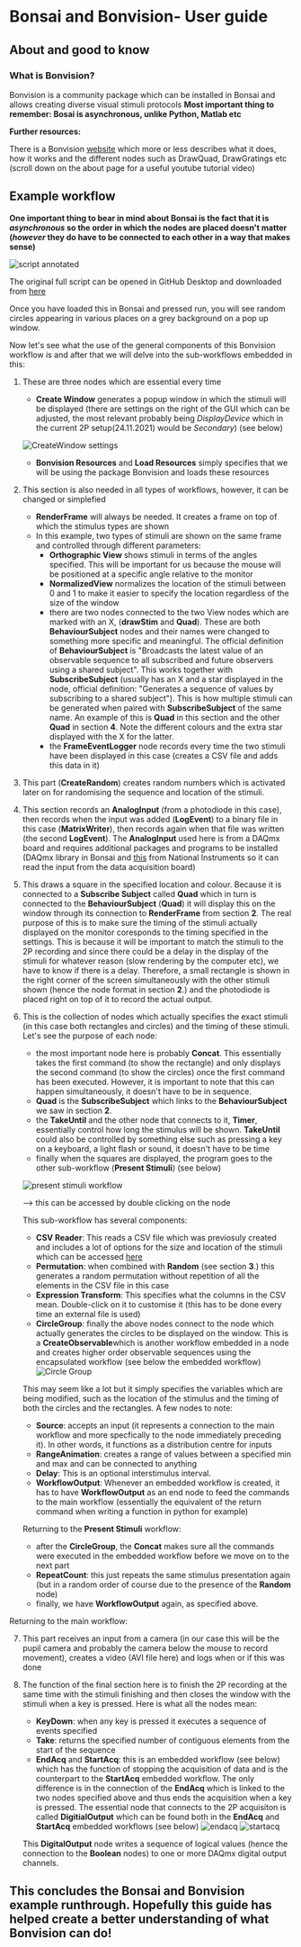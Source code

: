 # Bonsai and Bonvision- User guide
## About and good to know
### What is Bonvision?
Bonvision is a community package which can be installed in Bonsai and allows creating diverse visual stimuli protocols
**Most important thing to remember: Bosai is asynchronous, unlike Python, Matlab etc**

**Further resources:**

There is a Bonvision [website](https://bonvision.github.io/pages/001_info/) which more or less describes what it does, how it works and the different nodes such as DrawQuad, DrawGratings etc (scroll down on the about page for a useful youtube tutorial video)


## Example workflow

**One important thing to bear in mind about Bonsai is the fact that it is *asynchronous* so the order in which the nodes are placed doesn't matter (*however* they do have to be connected to each other in a way that makes sense)**

![script annotated](https://github.com/Schroeder-Lab/ExperimentalProtocols/blob/main/Bonvision/Maria/Bonvision_guide_figures/script%20annotated%20all.PNG)

The original full script can be opened in GitHub Desktop and downloaded from [here](https://github.com/Schroeder-Lab/ExperimentalProtocols/blob/main/Bonvision/Liad/SingleCircleOverScreenOrtho.bonsai)

Once you have loaded this in Bonsai and pressed run, you will see random circles appearing in various places on a grey background on a pop up window.

Now let's see what the use of the general components of this Bonvision workflow is and after that we will delve into the sub-workflows embedded in this:
1. These are three nodes which are essential every time
	- **Create Window** generates a popup window in which the stimuli will be displayed (there are settings on the right of the GUI which can be adjusted, the most relevant probably being *DisplayDevice* which in the current 2P setup(24.11.2021) would be *Secondary*) (see below)

	![CreateWindow settings](https://github.com/Schroeder-Lab/ExperimentalProtocols/blob/main/Bonvision/Maria/Bonvision_guide_figures/Figure_2.png)

	- **Bonvision Resources** and **Load Resources** simply specifies that we will be using the package Bonvision and loads these resources 

2. This section is also needed in all types of workflows, however, it can be changed or simplefied
	- **RenderFrame** will always be needed. It creates a frame on top of which the stimulus types are shown
	- In this example, two types of stimuli are shown on the same frame and controlled through different parameters:
		-  **Orthographic View** shows stimuli in terms of the angles specified. This will be important for us because the mouse will be positioned at a specific angle relative to the monitor
		- **NormalizedView** normalizes the location of the stimuli between 0 and 1 to make it easier to specify the location regardless of the size of the window
		- there are two nodes connected to the two View nodes which are marked with an X, (**drawStim** and **Quad**). These are both **BehaviourSubject** nodes and their names were changed to something more specific and meaningful. The official definition of **BehaviourSubject**  is "Broadcasts the latest value of an observable sequence to all subscribed and future observers using a shared subject". This works together with **SubscribeSubject** (usually has an X and a star displayed in the node, official definition: "Generates a sequence of values by subscribing to a shared subject"). This is how multiple stimuli can be generated when paired with **SubscribeSubject** of the same name. An example of this is **Quad** in this section and the other **Quad** in section **4**. Note the different colours and the extra star displayed with the X for the latter.
		- the **FrameEventLogger** node records every time the two stimuli have been displayed in this case (creates a CSV file and adds this data in it)
3. This part (**CreateRandom**) creates random numbers  which is activated later on for randomising the sequence and location of the stimuli.
4. This section records an **AnalogInput** (from a photodiode in this case), then records when the input was added (**LogEvent**) to a binary file in this case (**MatrixWriter**), then records again when that file was written (the second **LogEvent**). The **AnalogInput** used here is from a DAQmx board and requires additional packages and programs to be installed (DAQmx library in Bonsai and [this](https://www.ni.com/en-gb/support/downloads/drivers/download.ni-daqmx.html#428058) from National Instruments so it can read the input from the data acquisition board)
5. This draws a square in the specified location and colour. Because it is connected to a **Subscribe Subject** called **Quad** which in turn is connected to the **BehaviourSubject** (**Quad**) it will display this on the window through its connection to **RenderFrame** from section **2**. The real purpose of this is to make sure the timing of the stimuli actually displayed on the monitor coresponds to the timing specified in the settings. This is because it will be important to match the stimuli to the 2P recording and since there could be a delay in the display of the stimuli for whatever reason (slow rendering by the computer etc), we have to know if there is a delay. Therefore, a small rectangle is shown in the right corner of the screen simultaneously with the other stimuli shown (hence the node format in section **2**.) and the photodiode is placed right on top of it to record the actual output. 
6. This is the collection of nodes which actually specifies the exact stimuli (in this case both rectangles and circles) and the timing of these stimuli. Let's see the purpose of each node:
	- the most important node here is probably **Concat**. This essentially takes the first command (to show the rectangle) and only displays the second command (to show the circles) once the first command has been executed. However, it is important to note that this can happen simultaneously, it doesn't have to be in sequence.
	- **Quad** is the **SubscribeSubject** which links to the **BehaviourSubject** we saw in section **2**.
	- the **TakeUntil** and the other node that connects to it, **Timer**, essentially control how long the stimulus will be shown. **TakeUntil** could also be controlled by something else such as pressing a key on a keyboard, a light flash or sound, it doesn't have to be time
	- finally when the squares are displayed, the program goes to the other sub-workflow (**Present Stimuli**) (see below)

	![present stimuli workflow](https://github.com/Schroeder-Lab/ExperimentalProtocols/blob/main/Bonvision/Maria/Bonvision_guide_figures/Present%20Stimuli%20Workflow.PNG)

	--> this can be accessed by double clicking on the node

	This sub-workflow has several components:
	- **CSV Reader**: This reads a CSV file which was previosuly created and includes a lot of options for the size and location of the stimuli which can be accessed [here](https://github.com/Schroeder-Lab/ExperimentalProtocols/blob/main/Bonvision/Liad/csvSample.csv)
	- **Permutation**: when combined with **Random** (see section **3**.) this generates a random permutation without repetition of all the elements in the CSV file in this case
	- **Expression Transform**: This specifies what the columns in the CSV mean. Double-click on it to customise it (this has to be done every time an external file is used)
	- **CircleGroup**: finally the above nodes connect to the node which actually generates the circles to be displayed on the window. This is a **CreateObservable**which is another workflow embedded in a node and creates higher order observable sequences using the encapsulated workflow (see below the embedded workflow)
	![Circle Group](https://github.com/Schroeder-Lab/ExperimentalProtocols/blob/main/Bonvision/Maria/Bonvision_guide_figures/CircleGroup.PNG)

	This may seem like a lot but it simply specifies the variables which are being modified, such as the location of the stimulus and the timing of both the circles and the rectangles. A few nodes to note:
	- **Source**: accepts an input (it represents a connection to the main workflow and more specfically to the node immediately preceding it). In other words, it functions as a distribution centre for inputs
	- **RangeAnimation**: creates a range of values between a specified min and max and can be connected to anything
	- **Delay**: This is an optional interstimulus interval.
	- **WorkflowOutput**: Whenever an embedded workflow is created, it has to have **WorkflowOutput** as an end node to feed the commands to the main workflow (essentially the equivalent of the return command when writing a function in python for example)

	Returning to the **Present Stimuli** workflow:
	- after the **CircleGroup**, the **Concat** makes sure all the commands were executed in the embedded workflow before we move on to the next part
	- **RepeatCount**: this just repeats the same stimulus presentation again (but in a random order of course due to the presence of the **Random** node)
	- finally, we have **WorkflowOutput** again, as specified above.

Returning to the main workflow:

7. This part receives an input from a camera (in our case this will be the pupil camera and probably the camera below the mouse to record movement), creates a video (AVI file here) and logs when or if this was done
8. The function of the final section here is to finish the 2P recording at the same time with the stimuli finishing and then closes the window with the stimuli when a key  is pressed. Here is what all the nodes mean:
	- **KeyDown**: when any key is pressed it executes a sequence of events specified
	- **Take**:  returns the specified number of contiguous elements from the start of the sequence
	- **EndAcq** and **StartAcq**: this is an embedded workflow (see below) which has the function of stopping the acquisition of data and is the counterpart to the **StartAcq** embedded workflow. The only difference is in the connection of the **EndAcq** which is linked to the two nodes specified above and thus ends the acquisition when a key is pressed.
The essential node that connects to the 2P acquisiton is called **DigitialOutput** which can be found both in the **EndAcq** and **StartAcq** embedded workflows (see below)
![endacq](https://github.com/Schroeder-Lab/ExperimentalProtocols/blob/main/Bonvision/Maria/Bonvision_guide_figures/EndAcq.PNG)
![startacq](https://github.com/Schroeder-Lab/ExperimentalProtocols/blob/main/Bonvision/Maria/Bonvision_guide_figures/StartAcq.PNG)

	This **DigitalOutput** node writes a sequence of logical values (hence the connection to the **Boolean** nodes) to one or more DAQmx digital output channels.

## This concludes the Bonsai and Bonvision example runthrough. Hopefully this guide has helped create a better understanding of what Bonvision can do!




